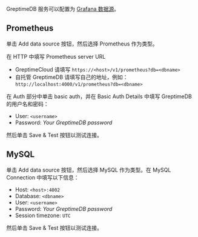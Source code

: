 
GreptimeDB 服务可以配置为 [Grafana 数据源](https://grafana.com/docs/grafana/latest/datasources/add-a-data-source/)。

## Prometheus

单击 Add data source 按钮，然后选择 Prometheus 作为类型。

在 HTTP 中填写 Prometheus server URL

- GreptimeCloud 请填写 `https://<host>/v1/prometheus?db=<dbname>`
- 自托管 GreptimeDB 请填写自己的地址，例如：`http://localhost:4000/v1/prometheus?db=<dbname>`

在 Auth 部分中单击 basic auth，并在 Basic Auth Details 中填写 GreptimeDB 的用户名和密码：

- User: `<username>`
- Password: *Your GreptimeDB password*

然后单击 Save & Test 按钮以测试连接。

## MySQL

单击 Add data source 按钮，然后选择 MySQL 作为类型。在 MySQL Connection 中填写以下信息：

- Host: `<host>:4002`
- Database: `<dbname>`
- User: `<username>`
- Password: *Your GreptimeDB password*
- Session timezone: `UTC`

然后单击 Save & Test 按钮以测试连接。

